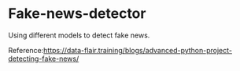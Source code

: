 # Fake-news-detector


Using different models to detect fake news.

Reference:https://data-flair.training/blogs/advanced-python-project-detecting-fake-news/
